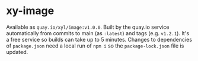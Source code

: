 # xy-image

Available as `quay.io/xyl/image:v1.0.0`. Built by the quay.io service automatically from commits to main (as `:latest`) and tags (e.g. `v1.2.1`). It's a free service so builds can take up to 5 minutes. Changes to dependencies of `package.json` need a local run of `npm i` so the `package-lock.json` file is updated.
